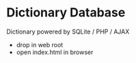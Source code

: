 # Dictionary Database
Dictionary powered by SQLite / PHP / AJAX

- drop in web root
- open index.html in browser
